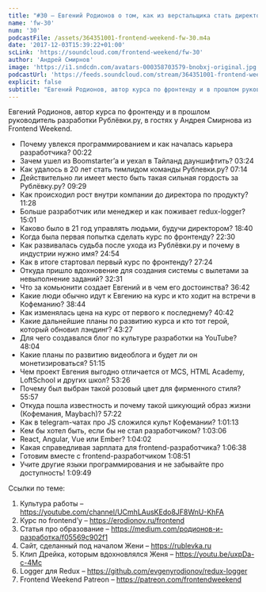 ```yaml
---
title: "#30 – Евгений Родионов о том, как из верстальщика стать директором по продуктам"
name: 'fw-30'
num: '30'
podcastFile: /assets/364351001-frontend-weekend-fw-30.m4a
date: '2017-12-03T15:39:22+01:00'
scLink: 'https://soundcloud.com/frontend-weekend/fw-30'
author: 'Андрей Смирнов'
image: 'https://i1.sndcdn.com/avatars-000358703579-bnobxj-original.jpg'
podcastUrl: 'https://feeds.soundcloud.com/stream/364351001-frontend-weekend-fw-30.m4a'
explicit: false
subtitle: "Евгений Родионов, автор курса по фронтенду и в прошлом руководитель разработки Рублёвки.ру, в гостях у Андрея Смирнова из Frontend Weekend. "
---
```

Евгений Родионов, автор курса по фронтенду и в прошлом руководитель разработки Рублёвки.ру, в гостях у Андрея Смирнова из Frontend Weekend. 

- Почему увлекся программированием и как началась карьера разработчика? <timecode>00:22</timecode>
- Зачем ушел из Boomstarter’а и уехал в Тайланд дауншифтить? <timecode>03:24</timecode>
- Как удалось в 20 лет стать тимлидом команды Рублевки.ру? <timecode>07:14</timecode>
- Действительно ли имеет место быть такая сильная гордость за Рублёвку.ру? <timecode>09:29</timecode>
- Как происходил рост внутри компании до директора по продукту? <timecode>11:28</timecode>
- Больше разработчик или менеджер и как поживает redux-logger? <timecode>15:01</timecode>
- Каково было в 21 год управлять людьми, будучи директором? <timecode>18:40</timecode>
- Когда была первая попытка сделать курс по фронтенду? <timecode>22:30</timecode>
- Как развивалась судьба после ухода из Рублёвки.ру и почему в индустрии нужно имя? <timecode>24:54</timecode> 
- Как в итоге стартовал первый курс по фронтенду? <timecode>27:24</timecode>
- Откуда пришло вдохновение для создания системы с вылетами за невыполнение заданий? <timecode>32:31</timecode>
- Что за комьюнити создает Евгений и в чем его достоинства? <timecode>36:42</timecode>
- Какие люди обычно идут к Евгению на курс и кто ходит на встречи в Кофеманию? <timecode>38:44</timecode>
- Как изменялась цена на курс от первого к последнему? <timecode>40:42</timecode>
- Какие дальнейшие планы по развитию курса и кто тот герой, который обновил лэндинг? <timecode>43:27</timecode>
- Для чего создавался блог по культуре разработки на YouTube? <timecode>48:04</timecode>
- Какие планы по развитию видеоблога и будет ли он монетизироваться? <timecode>51:15</timecode>
- Чем проект Евгения выгодно отличается от MCS, HTML Academy, LoftSchool и других школ? <timecode>53:26</timecode>
- Почему был выбран такой розовый цвет для фирменного стиля? <timecode>55:57</timecode>
- Откуда пошла известность и почему такой шикующий образ жизни (Кофемания, Maybach)? <timecode>57:22</timecode>
- Как в telegram-чатах про JS сложился культ Кофемании? <timecode>1:01:13</timecode>
- Кем бы хотел быть, если бы не стал разработчиком? <timecode>1:03:06</timecode>
- React, Angular, Vue или Ember? <timecode>1:04:02</timecode>
- Какая справедливая зарплата для frontend-разработчика? <timecode>1:06:38</timecode>
- Готовим вместе с frontend-разработчиком <timecode>1:08:51</timecode>
- Учите другие языки программирования и не забывайте про доступность! <timecode>1:09:49</timecode>

Ссылки по теме:
1) Культура работы – https://youtube.com/channel/UCmhLAusKEdo8JF8WnU-KhFA
2) Курс по frontend’у – https://erodionov.ru/frontend
3) Статья про образование – https://medium.com/родионов-и-разработка/f05569c902f1
4) Сайт, сделанный под началом Жени – https://rublevka.ru
5) Клип Дрейка, которым вдохновлялся Женя – https://youtu.be/uxpDa-c-4Mc
6) Logger для Redux – https://github.com/evgenyrodionov/redux-logger
6) Frontend Weekend Patreon – https://patreon.com/frontendweekend